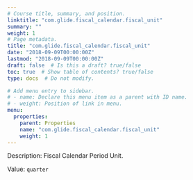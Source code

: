 ```yaml
---
# Course title, summary, and position.
linktitle: "com.glide.fiscal_calendar.fiscal_unit"
summary: ""
weight: 1
# Page metadata.
title: "com.glide.fiscal_calendar.fiscal_unit"
date: "2018-09-09T00:00:00Z"
lastmod: "2018-09-09T00:00:00Z"
draft: false  # Is this a draft? true/false
toc: true  # Show table of contents? true/false
type: docs  # Do not modify.

# Add menu entry to sidebar.
# - name: Declare this menu item as a parent with ID name.
# - weight: Position of link in menu.
menu:
  properties:
    parent: Properties
    name: "com.glide.fiscal_calendar.fiscal_unit"
    weight: 1
---
```


Description: Fiscal Calendar Period Unit.


Value: `quarter`